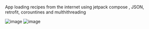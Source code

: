 ﻿App loading recipes from the internet using jetpack compose , JSON, retrofit, corountines and multhithreading


![image](https://github.com/user-attachments/assets/381b37d3-a2fe-41e9-97eb-5149d69fa54e)   ![image](https://github.com/user-attachments/assets/783778ea-4c9f-4fbf-bf37-5bf7df5fe7d4)
